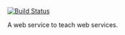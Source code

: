 [![Build Status](https://travis-ci.org/codeforamerica/howtoctiy.png?branch=master)](howtocity)

A web service to teach web services.
